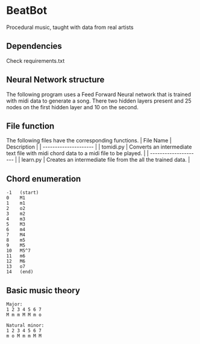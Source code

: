 # BeatBot
Procedural music, taught with data from real artists

## Dependencies
Check requirements.txt

## Neural Network structure
The following program uses a Feed Forward Neural network that is trained with
midi data to generate a song. There two  hidden layers present and
25 nodes on the first hidden layer and 10 on the second.

## File function
The following files have the corresponding functions.
| File Name | Description |
| --------------------- |
| tomidi.py | Converts an intermediate text file with midi chord data to a midi
file to be played. |
| --------------------- |
| learn.py | Creates an intermediate file from the all the trained data. |
## Chord enumeration
```
-1   (start)
0    M1
1    m1
2    o2
3    m2
4    m3
5    M3
6    m4
7    M4
8    m5
9    M5
10   M5^7
11   m6
12   M6
13   o7
14   (end)
```

## Basic music theory
```
Major:
1 2 3 4 5 6 7
M m m M M m o

Natural minor:
1 2 3 4 5 6 7
m o M m m M M
```
